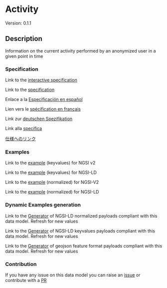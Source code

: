# Activity
Version: 0.1.1

## Description 

Information on the current activity performed by an anonymized user in a given point in time
### Specification

Link to the [interactive specification](https://swagger.lab.fiware.org/?url=https://smart-data-models.github.io/dataModel.User/Activity/swagger.yaml)

Link to the [specification](https://github.com/smart-data-models/dataModel.User/blob/master/Activity/doc/spec.md)

Enlace a la [Especificación en español](https://github.com/smart-data-models/dataModel.User/blob/master/Activity/doc/spec_ES.md)

Lien vers le [spécification en français](https://github.com/smart-data-models/dataModel.User/blob/master/Activity/doc/spec_FR.md)

Link zur [deutschen Spezifikation](https://github.com/smart-data-models/dataModel.User/blob/master/Activity/doc/spec_DE.md)

Link alla [specifica](https://github.com/smart-data-models/dataModel.User/blob/master/Activity/doc/spec_IT.md)

[仕様へのリンク](https://github.com/smart-data-models/dataModel.User/blob/master/Activity/doc/spec_JA.md)
### Examples

Link to the [example](https://smart-data-models.github.io/dataModel.User/Activity/examples/example.json) (keyvalues) for NGSI v2

Link to the [example](https://smart-data-models.github.io/dataModel.User/Activity/examples/example.jsonld) (keyvalues) for NGSI-LD

Link to the [example](https://smart-data-models.github.io/dataModel.User/Activity/examples/example-normalized.json) (normalized) for NGSI-V2

Link to the [example](https://smart-data-models.github.io/dataModel.User/Activity/examples/example-normalized.jsonld) (normalized) for NGSI-LD
### Dynamic Examples generation

Link to the [Generator](https://smartdatamodels.org/extra/ngsi-ld_generator.php?schemaUrl=https://raw.githubusercontent.com/smart-data-models/dataModel.User/master/Activity/schema.json&email=info@smartdatamodels.org) of NGSI-LD normalized payloads compliant with this data model. Refresh for new values

Link to the [Generator](https://smartdatamodels.org/extra/ngsi-ld_generator_keyvalues.php?schemaUrl=https://raw.githubusercontent.com/smart-data-models/dataModel.User/master/Activity/schema.json&email=info@smartdatamodels.org) of NGSI-LD keyvalues payloads compliant with this data model. Refresh for new values

Link to the [Generator](https://smartdatamodels.org/extra/geojson_features_generator.php?schemaUrl=https://raw.githubusercontent.com/smart-data-models/dataModel.User/master/Activity/schema.json&email=info@smartdatamodels.org) of geojson feature format payloads compliant with this data model. Refresh for new values
### Contribution

 If you have any issue on this data model you can raise an [issue](https://github.com/smart-data-models/dataModel.User/issues)  or contribute with a [PR](https://github.com/smart-data-models/dataModel.User/pulls)